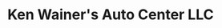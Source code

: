 ---
title: "Ken Wainer's Auto Center LLC"
url: /sylvania/ken-wainers-auto-center-llc/
shop: Autowerkstatt
---